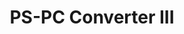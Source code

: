 ---
title: PS-PC Converter III
company: Wind Spirit
variation: PlayStation Adapter
connection:
  - System
  - USB
---